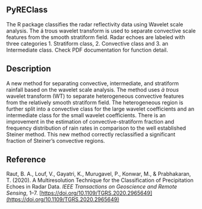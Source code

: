 ## PyREClass

The R package classifies the radar reflectivity data using Wavelet scale analysis. 
The á trous wavelet transform is used to separate convective scale features from the smooth stratiform field. 
Radar echoes are labeled with three  categories 1. Stratiform class, 2. Convective class and 3. an Intermediate class.
Check PDF documentation for function detail.

## Description

A new method for separating convective, intermediate, and stratiform rainfall based on the wavelet scale analysis. The method uses *à trous* wavelet transform (WT) to separate heterogeneous convective features from the relatively smooth stratiform field. The heterogeneous region is further split into a convective class for the large wavelet coefficients and an intermediate class for the small wavelet coefficients. There is an improvement in the estimation of convective-stratiform fraction and frequency distribution of rain rates in comparison to the well established Steiner method. This new method correctly reclassified a significant fraction of Steiner’s convective regions.

## Reference

Raut, B. A., Louf, V., Gayatri, K., Murugavel, P., Konwar, M., & Prabhakaran, T. (2020). A Multiresolution Technique for the Classification of Precipitation Echoes in Radar Data. *IEEE Transactions on Geoscience and Remote Sensing*, 1–7. [https://doi.org/10.1109/TGRS.2020.2965649](https://doi.org/10.1109/TGRS.2020.2965649)

